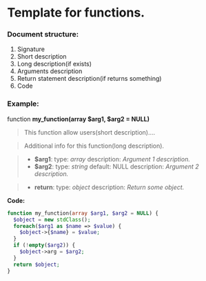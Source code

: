 Template for functions.
=======================
### Document structure:
1. Signature
2. Short description
3. Long description(if exists)
4. Arguments description
5. Return statement description(if returns something)
6. Code

### Example:

function **my_function(array $arg1, $arg2 = NULL)**

> This function allow users(short description)....

> Additional info for this function(long description).

> * **$arg1**:
    type: _array_
    description:
      _Argument 1 description._
> * **$arg2**:
    type: _string_
    default: NULL
    description:
      _Argument 2 description._

> * **return**:
    type: _object_
    description:
      _Return some object._

**Code:**
```php
function my_function(array $arg1, $arg2 = NULL) {
  $object = new stdClass();
  foreach($arg1 as $name => $value) {
    $object->{$name} = $value;
  }
  if (!empty($arg2)) {
    $object->arg = $arg2;
  }
  return $object;
}
```
